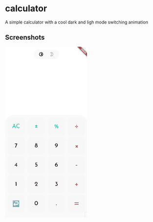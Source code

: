 # calculator

A simple calculator with a cool dark and ligh mode switching animation

## Screenshots

![](Animation.gif)

